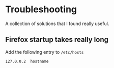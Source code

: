 # Troubleshooting

A collection of solutions that I found really useful.

## Firefox startup takes really long

Add the following entry to `/etc/hosts`
```
127.0.0.2  hostname
```
